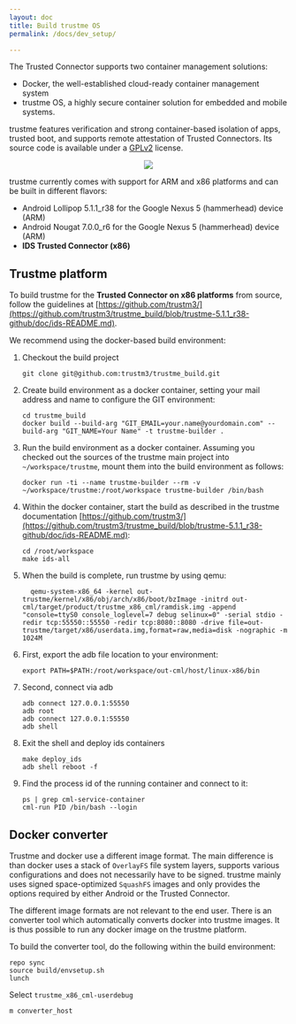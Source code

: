 ```yaml
---
layout: doc
title: Build trustme OS
permalink: /docs/dev_setup/

---
```


The Trusted Connector supports two container management solutions:

* Docker, the well-established cloud-ready container management system
* trustme OS, a highly secure container solution for embedded and mobile systems.

trustme features verification and strong container-based isolation of apps, trusted boot, and supports remote attestation of Trusted Connectors. Its source code is available under a [GPLv2](https://www.gnu.org/licenses/old-licenses/gpl-2.0.en.html) license.

<div style="text-align:center">
	<img src="../../assets/img/trustme.png"/>
</div>


trustme currently comes with support for ARM and x86 platforms and can be built in different flavors:

* Android Lollipop 5.1.1_r38 for the Google Nexus 5 (hammerhead) device (ARM)
* Android Nougat 7.0.0_r6 for the Google Nexus 5 (hammerhead) device (ARM)
* __IDS Trusted Connector (x86)__

## Trustme platform

To build trustme for the __Trusted Connector on x86 platforms__ from source, follow the guidelines at [https://github.com/trustm3/](https://github.com/trustm3/trustme_build/blob/trustme-5.1.1_r38-github/doc/ids-README.md).

We recommend using the docker-based build environment:

1. Checkout the build project

	 ```
   git clone git@github.com:trustm3/trustme_build.git
   ```

1. Create build environment as a docker container, setting your mail address and name to configure the GIT environment:

	 ```
   cd trustme_build
   docker build --build-arg "GIT_EMAIL=your.name@yourdomain.com" --build-arg "GIT_NAME=Your Name" -t trustme-builder .
   ```

1. Run the build environment as a docker container. Assuming you checked out the sources of the trustme main project into `~/workspace/trustme`, mount them into the build environment as follows:

	 ```
   docker run -ti --name trustme-builder --rm -v ~/workspace/trustme:/root/workspace trustme-builder /bin/bash
	 ```

1. Within the docker container, start the build as described in the trustme documentation [https://github.com/trustm3/](https://github.com/trustm3/trustme_build/blob/trustme-5.1.1_r38-github/doc/ids-README.md):

	 ```
	 cd /root/workspace
	 make ids-all
   ```

1. When the build is complete, run trustme by using qemu:

   ```
	 qemu-system-x86_64 -kernel out-trustme/kernel/x86/obj/arch/x86/boot/bzImage -initrd out-cml/target/product/trustme_x86_cml/ramdisk.img -append "console=ttyS0 console_loglevel=7 debug selinux=0" -serial stdio -redir tcp:55550::55550 -redir tcp:8080::8080 -drive file=out-trustme/target/x86/userdata.img,format=raw,media=disk -nographic -m 1024M
   ```

1. First, export the adb file location to your environment:

   ```
   export PATH=$PATH:/root/workspace/out-cml/host/linux-x86/bin
   ```

1. Second, connect via adb

	 ```
   adb connect 127.0.0.1:55550
   adb root
	 adb connect 127.0.0.1:55550
   adb shell
	 ```

1. Exit the shell and deploy ids containers

	 ```
   make deploy_ids
	 adb shell reboot -f
   ```

1. Find the process id of the running container and connect to it:

   ```
   ps | grep cml-service-container
   cml-run PID /bin/bash --login
   ```


## Docker converter

Trustme and docker use a different image format. The main difference is than docker uses a stack of `OverlayFS` file system layers, supports various configurations and does not necessarily have to be signed. trustme mainly uses signed space-optimized `SquashFS` images and only provides the options required by either Android or the Trusted Connector.

The different image formats are not relevant to the end user. There is an converter tool which automatically converts docker into trustme images. It is thus possible to run any docker image on the trustme platform.

To build the converter tool, do the following within the build environment:

```
repo sync
source build/envsetup.sh
lunch
```

Select `trustme_x86_cml-userdebug`

```
m converter_host
```
